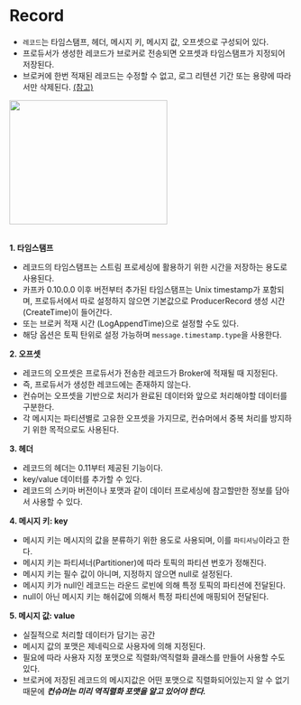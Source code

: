 # Record
* `레코드`는 타임스탬프, 헤더, 메시지 키, 메시지 값, 오프셋으로 구성되어 있다.
* 프로듀서가 생성한 레코드가 브로커로 전송되면 오프셋과 타임스탬프가 지정되어 저장된다.
* 브로커에 한번 적재된 레코드는 수정할 수 없고, 로그 리텐션 기간 또는 용량에 따라서만 삭제된다. [(참고)](https://github.com/twoosky/TIL/blob/main/Kafka/Broker.md)
<img src="https://github.com/twoosky/TIL/assets/50009240/25e59964-3efc-42c5-b3d3-5eae3f32c62a" width="280" height="220">
<br></br>

**1. 타임스탬프**
* 레코드의 타임스탬프는 스트림 프로세싱에 활용하기 위한 시간을 저장하는 용도로 사용된다.
* 카프카 0.10.0.0 이후 버전부터 추가된 타임스탬프는 Unix timestamp가 포함되며, 프로듀서에서 따로 설정하지 않으면 기본값으로 ProducerRecord 생성 시간(CreateTime)이 들어간다.
* 또는 브로커 적재 시간 (LogAppendTime)으로 설정할 수도 있다.
* 해당 옵션은 토픽 탄위로 설정 가능하며 `message.timestamp.type`을 사용한다.

**2. 오프셋**
* 레코드의 오프셋은 프로듀서가 전송한 레코드가 Broker에 적재될 때 지정된다.
* 즉, 프로듀서가 생성한 레코드에는 존재하지 않는다.
* 컨슈머는 오프셋을 기반으로 처리가 완료된 데이터와 앞으로 처리해야할 데이터를 구분한다.
* 각 메시지는 파티션별로 고유한 오프셋을 가지므로, 컨슈머에서 중복 처리를 방지하기 위한 목적으로도 사용된다.

**3. 헤더**
* 레코드의 헤더는 0.11부터 제공된 기능이다.
* key/value 데이터를 추가할 수 있다.
* 레코드의 스키마 버전이나 포맷과 같이 데이터 프로세싱에 참고할만한 정보를 담아서 사용할 수 있다.

**4. 메시지 키: key**
* 메시지 키는 메시지의 값을 분류하기 위한 용도로 사용되며, 이를 `파티셔닝`이라고 한다.
* 메시지 키는 파티셔너(Partitioner)에 따라 토픽의 파티션 번호가 정해진다.
* 메시지 키는 필수 값이 아니며, 지정하지 않으면 null로 설정된다.
* 메시지 키가 null인 레코드는 라운드 로빈에 의해 특정 토픽의 파티션에 전달된다.
* null이 아닌 메시지 키는 해쉬값에 의해서 특정 파티션에 매핑되어 전달된다.

**5. 메시지 값: value**
* 실질적으로 처리할 데이터가 담기는 공간
* 메시지 값의 포맷은 제네릭으로 사용자에 의해 지정된다.
* 필요에 따라 사용자 지정 포맷으로 직렬화/역직렬화 클래스를 만들어 사용할 수도 있다.
* 브로커에 저장된 레코드의 메시지값은 어떤 포맷으로 직렬화되어있는지 알 수 없기 때문에 ***컨슈머는 미리 역직렬화 포맷을 알고 있어야 한다.***
